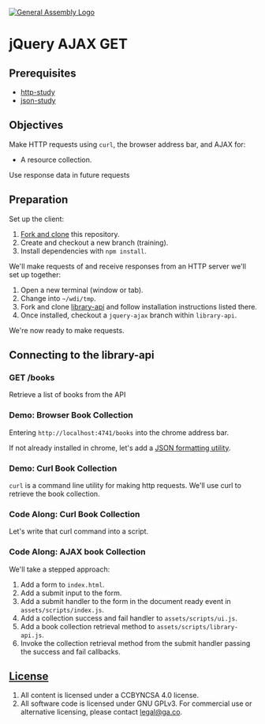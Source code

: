 [![General Assembly Logo](https://camo.githubusercontent.com/1a91b05b8f4d44b5bbfb83abac2b0996d8e26c92/687474703a2f2f692e696d6775722e636f6d2f6b6538555354712e706e67)](https://generalassemb.ly/education/web-development-immersive)

# jQuery AJAX GET

## Prerequisites

-   [http-study](https://github.com/ga-wdi-boston/http-study)
-   [json-study](https://github.com/ga-wdi-boston/json-study)

## Objectives

Make HTTP requests using `curl`, the browser address bar, and AJAX for:

-   A resource collection.

Use response data in future requests

## Preparation

Set up the client:

1.  [Fork and clone](https://github.com/ga-wdi-boston/meta/wiki/ForkAndClone)
    this repository.
1.  Create and checkout a new branch (training).
1.  Install dependencies with `npm install`.

We'll make requests of and receive responses from an HTTP server we'll set up
 together:

1.  Open a new terminal (window or tab).
1.  Change into `~/wdi/tmp`.
1.  Fork and clone [library-api](https://github.com/ga-wdi-boston/library-api)
and follow installation instructions listed there.
1.  Once installed, checkout a `jquery-ajax` branch within `library-api`.

We're now ready to make requests.

## Connecting to the library-api

### GET /books

Retrieve a list of books from the API

### Demo: Browser Book Collection

Entering `http://localhost:4741/books` into the chrome address bar.

If not already installed in chrome, let's add a [JSON formatting utility](https://chrome.google.com/webstore/detail/json-formatter/bcjindcccaagfpapjjmafapmmgkkhgoa?hl=en).

### Demo: Curl Book Collection

`curl` is a command line utility for making http requests.  We'll use curl to
 retrieve the book collection.

### Code Along: Curl Book Collection

Let's write that curl command into a script.

### Code Along: AJAX book Collection

We'll take a stepped approach:

1.  Add a form to `index.html`.
1.  Add a submit input to the form.
1.  Add a submit handler to the form in the document ready event in
 `assets/scripts/index.js`.
1.  Add a collection success and fail handler to `assets/scripts/ui.js`.
1.  Add a book collection retrieval method to `assets/scripts/library-api.js`.
1.  Invoke the collection retrieval method from the submit handler passing the
 success and fail callbacks.

## [License](LICENSE)

1.  All content is licensed under a CC­BY­NC­SA 4.0 license.
1.  All software code is licensed under GNU GPLv3. For commercial use or
    alternative licensing, please contact legal@ga.co.
